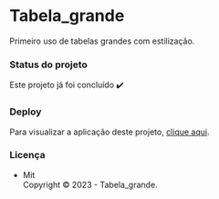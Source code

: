 # Tabela_grande

Primeiro uso de tabelas grandes com estilização.

### Status do projeto

Este projeto já foi concluído :heavy_check_mark:

### Deploy

Para visualizar a aplicação deste projeto,  <a href="https://artleao.github.io/tabela_grande/" target="_blank">clique aqui</a>.

### Licença

- Mit <br>
Copyright ©️ 2023 - Tabela_grande.
